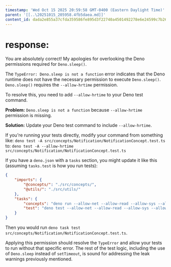 ```yaml
---
timestamp: 'Wed Oct 15 2025 20:59:58 GMT-0400 (Eastern Daylight Time)'
parent: '[[..\20251015_205958.4fb5daea.md]]'
content_id: dada2e855a37cfda359586fe895d3f22740a4501492278e6e24599c7b2670ded
---
```


# response:

You are absolutely correct! My apologies for overlooking the Deno permissions required for `Deno.sleep()`.

The `TypeError: Deno.sleep is not a function` error indicates that the Deno runtime does not have the necessary permission to execute `Deno.sleep()`. `Deno.sleep()` requires the `--allow-hrtime` permission.

To resolve this, you need to add `--allow-hrtime` to your Deno test command.

**Problem:** `Deno.sleep is not a function` because `--allow-hrtime` permission is missing.

**Solution:** Update your Deno test command to include `--allow-hrtime`.

If you're running your tests directly, modify your command from something like:
`deno test -A src/concepts/Notification/NotificationConcept.test.ts`
to:
`deno test -A --allow-hrtime src/concepts/Notification/NotificationConcept.test.ts`

If you have a `deno.json` with a `tasks` section, you might update it like this (assuming `tasks.test` is how you run tests):

```json
{
    "imports": {
        "@concepts/": "./src/concepts/",
        "@utils/": "./src/utils/"
    },
    "tasks": {
        "concepts": "deno run --allow-net --allow-read --allow-sys --allow-env src/concept_server.ts --port 8000 --baseUrl /api",
        "test": "deno test --allow-net --allow-read --allow-sys --allow-env --allow-hrtime"
    }
}
```

Then you would run `deno task test src/concepts/Notification/NotificationConcept.test.ts`.

Applying this permission should resolve the `TypeError` and allow your tests to run without that specific error. The rest of the test logic, including the use of `Deno.sleep` instead of `setTimeout`, is sound for addressing the leak warnings previously mentioned.
